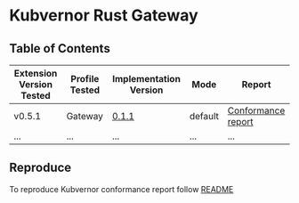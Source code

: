 # Kubvernor Rust Gateway

## Table of Contents

| Extension Version Tested | Profile Tested | Implementation Version | Mode    | Report                                                                |
|--------------------------|----------------|------------------------|---------|-----------------------------------------------------------------------|
| v0.5.1                   | Gateway        | [0.1.1](https://github.com/kubvernor/kubvernor/releases/tag/0.1.1)                  | default | [Conformance report](./kubvernor-inference-conformance-output-0.1.1.yaml) |
| ...                      | ...            | ...                    | ...     | ...                                                                   |

## Reproduce

To reproduce Kubvernor conformance report follow [README](https://github.com/kubvernor/kubvernor/blob/0.1.1/README.md)


